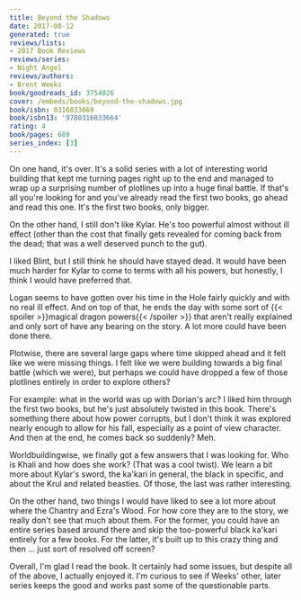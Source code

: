 ```yaml
---
title: Beyond the Shadows
date: 2017-08-12
generated: true
reviews/lists:
- 2017 Book Reviews
reviews/series:
- Night Angel
reviews/authors:
- Brent Weeks
book/goodreads_id: 3754026
cover: /embeds/books/beyond-the-shadows.jpg
book/isbn: 0316033669
book/isbn13: '9780316033664'
rating: 4
book/pages: 689
series_index: [3]
---
```

On one hand, it's over. It's a solid series with a lot of interesting world building that kept me turning pages right up to the end and managed to wrap up a surprising number of plotlines up into a huge final battle. If that's all you're looking for and you've already read the first two books, go ahead and read this one. It's the first two books, only bigger.  

On the other hand, I still don't like Kylar. He's too powerful almost without ill effect (other than the cost that finally gets revealed for coming back from the dead; that was a well deserved punch to the gut).  

<!--more-->

I liked Blint, but I still think he should have stayed dead. It would have been much harder for Kylar to come to terms with all his powers, but honestly, I think I would have preferred that.  

Logan seems to have gotten over his time in the Hole fairly quickly and with no real ill effect. And on top of that, he ends the day with some sort of {{< spoiler >}}magical dragon powers{{< /spoiler >}}  that aren't really explained and only sort of have any bearing on the story. A lot more could have been done there.  

Plotwise, there are several large gaps where time skipped ahead and it felt like we were missing things. I felt like we were building towards a big final battle (which we were), but perhaps we could have dropped a few of those plotlines entirely in order to explore others?  

For example: what in the world was up with Dorian's arc? I liked him through the first two books, but he's just absolutely twisted in this book. There's something there about how power corrupts, but I don't think it was explored nearly enough to allow for his fall, especially as a point of view character. And then at the end, he comes back so suddenly? Meh.  

Worldbuildingwise, we finally got a few answers that I was looking for. Who is Khali and how does she work? (That was a cool twist). We learn a bit more about Kylar's sword, the ka'kari in general, the black in specific, and about the Krul and related beasties. Of those, the last was rather interesting.  

On the other hand, two things I would have liked to see a lot more about where the Chantry and Ezra's Wood. For how core they are to the story, we really don't see that much about them. For the former, you could have an entire series based around there and skip the too-powerful black ka'kari entirely for a few books. For the latter, it's built up to this crazy thing and then ... just sort of resolved off screen?  

Overall, I'm glad I read the book. It certainly had some issues, but despite all of the above, I actually enjoyed it. I'm curious to see if Weeks' other, later series keeps the good and works past some of the questionable parts.